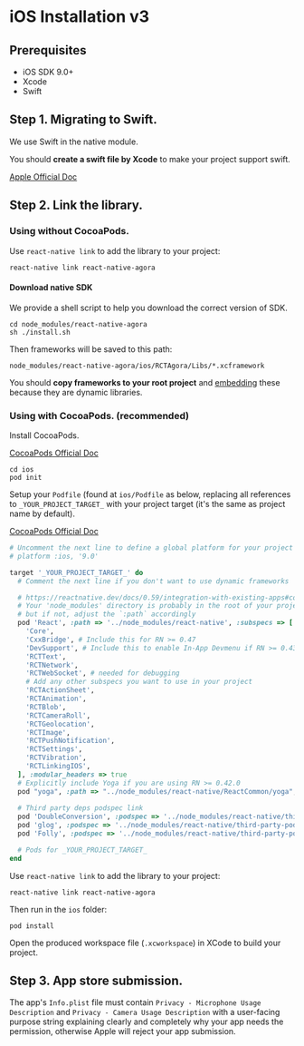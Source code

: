 # iOS Installation v3

## Prerequisites

* iOS SDK 9.0+
* Xcode
* Swift

## Step 1. Migrating to Swift.

We use Swift in the native module.

You should **create a swift file by Xcode** to make your project support swift.

[Apple Official Doc](https://developer.apple.com/documentation/swift/migrating_your_objective-c_code_to_swift)

## Step 2. Link the library.

### Using without CocoaPods.

Use `react-native link` to add the library to your project:

```shell script
react-native link react-native-agora
```

#### Download native SDK

We provide a shell script to help you download the correct version of SDK.

```shell script
cd node_modules/react-native-agora
sh ./install.sh
```

Then frameworks will be saved to this path:

```shell script
node_modules/react-native-agora/ios/RCTAgora/Libs/*.xcframework
```

You should **copy frameworks to your root project** and [embedding](https://developer.apple.com/library/archive/technotes/tn2435/_index.html#//apple_ref/doc/uid/DTS40017543-CH1-EMBED_IN_APP_SECTION) these because they are dynamic libraries.

### Using with CocoaPods. (**recommended**)

Install CocoaPods.

[CocoaPods Official Doc](https://guides.cocoapods.org/using/getting-started.html)

```shell script
cd ios
pod init
```

Setup your `Podfile` (found at `ios/Podfile` as below, replacing all references to `_YOUR_PROJECT_TARGET_` with your project target (it's the same as project name by default).

[CocoaPods Official Doc](https://guides.cocoapods.org/using/using-cocoapods.html)

```ruby
# Uncomment the next line to define a global platform for your project
# platform :ios, '9.0'

target '_YOUR_PROJECT_TARGET_' do
  # Comment the next line if you don't want to use dynamic frameworks

  # https://reactnative.dev/docs/0.59/integration-with-existing-apps#configuring-cocoapods-dependencies
  # Your 'node_modules' directory is probably in the root of your project,
  # but if not, adjust the `:path` accordingly
  pod 'React', :path => '../node_modules/react-native', :subspecs => [
    'Core',
    'CxxBridge', # Include this for RN >= 0.47
    'DevSupport', # Include this to enable In-App Devmenu if RN >= 0.43
    'RCTText',
    'RCTNetwork',
    'RCTWebSocket', # needed for debugging
    # Add any other subspecs you want to use in your project
    'RCTActionSheet',
    'RCTAnimation',
    'RCTBlob',
    'RCTCameraRoll',
    'RCTGeolocation',
    'RCTImage',
    'RCTPushNotification',
    'RCTSettings',
    'RCTVibration',
    'RCTLinkingIOS',
  ], :modular_headers => true
  # Explicitly include Yoga if you are using RN >= 0.42.0
  pod "yoga", :path => "../node_modules/react-native/ReactCommon/yoga", :modular_headers => true
  
  # Third party deps podspec link
  pod 'DoubleConversion', :podspec => '../node_modules/react-native/third-party-podspecs/DoubleConversion.podspec', :modular_headers => false
  pod 'glog', :podspec => '../node_modules/react-native/third-party-podspecs/glog.podspec', :modular_headers => false
  pod 'Folly', :podspec => '../node_modules/react-native/third-party-podspecs/Folly.podspec', :modular_headers => false

  # Pods for _YOUR_PROJECT_TARGET_
end

```

Use `react-native link` to add the library to your project:

```shell script
react-native link react-native-agora
```

Then run in the `ios` folder:

```shell script
pod install
```

Open the produced workspace file (`.xcworkspace`) in XCode to build your project.

## Step 3. App store submission.

The app's `Info.plist` file must contain `Privacy - Microphone Usage Description` and `Privacy - Camera Usage Description` with a user-facing purpose string explaining clearly and completely why your app needs the permission, otherwise Apple will reject your app submission.
